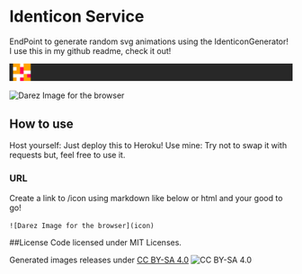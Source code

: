# Identicon Service
EndPoint to generate random svg animations using the IdenticonGenerator! I use this in my github readme, check it out!

![Derez Image for Git hub](./derezTri.svg)

![Darez Image for the browser](icon)

## How to use
Host yourself: Just deploy this to Heroku!
Use mine: Try not to swap it with requests but, feel free to use it.

### URL
Create a link to /icon  using markdown like below or html and your good to go!

``` ![Darez Image for the browser](icon) ```

##License
Code licensed under MIT Licenses.

Generated images releases under [CC BY-SA 4.0](https://creativecommons.org/licenses/by-sa/4.0/legalcode) ![CC BY-SA 4.0](https://archive.org/images/cc/cc.png)
